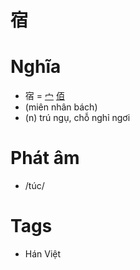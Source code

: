 # 宿

# Nghĩa
* 宿 = [宀](宀.md) [佰](佰.md)
* (miên nhân bách)
* (n) trú ngụ, chỗ nghỉ ngơi

# Phát âm
* /túc/

# Tags
* Hán Việt

<script>window.HANZI_FIELD='宿';</script>
